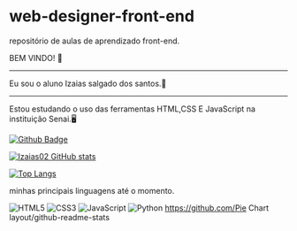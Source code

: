 # web-designer-front-end
repositório de aulas de aprendizado front-end.

BEM VINDO! 🤙
<hr>
Eu sou o aluno Izaias salgado dos santos.🤾
<hr>
Estou estudando o uso das ferramentas HTML,CSS E JavaScript na instituição Senai.🖥️

[![Github Badge](https://img.shields.io/badge/-Github-000?style=flat-square&logo=Github&logoColor=white&link=https://github.com/Izaias02)](https://github.com/Izaias02)

[![Izaias02 GitHub stats](https://github-readme-stats.vercel.app/api?username=Izaias02&theme=tokyonight)](https://github.com/Izaias02/github-readme-stats)

[![Top Langs](https://github-readme-stats.vercel.app/api/top-langs/?username=Izaias02&layout=compact)](https://github.com/Izaias02/github-readme-stats)

minhas principais linguagens até o momento.

![HTML5](https://img.shields.io/badge/html5-%23E34F26.svg?style=for-the-badge&logo=html5&logoColor=white) 
![CSS3](https://img.shields.io/badge/css3-%231572B6.svg?style=for-the-badge&logo=css3&logoColor=white) 
![JavaScript](https://img.shields.io/badge/javascript-%23323330.svg?style=for-the-badge&logo=javascript&logoColor=%23F7DF1E)
![Python](https://img.shields.io/badge/python-3670A0?style=for-the-badge&logo=python&logoColor=ffdd54)
https://github.com/Pie Chart layout/github-readme-stats


